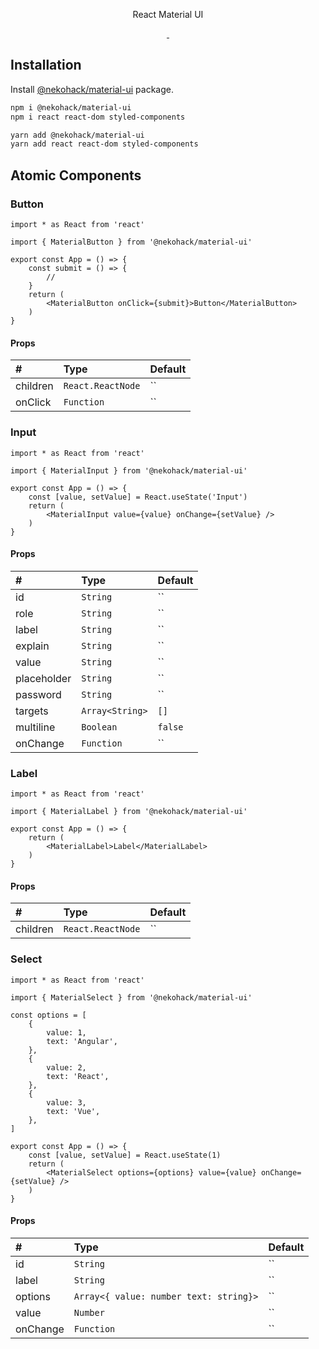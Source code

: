 <p align="center">
  React Material UI
</p>

<p align="center">
  <a href="https://npmjs.com/package/@nekohack/material-ui">
    <img alt="" src="https://img.shields.io/npm/v/@nekohack/material-ui/latest.svg?style=flat-square">
  </a>
  <!--
  <a href="https://npmjs.com/package/@nekohack/material-ui">
    <img alt="" src="https://img.shields.io/npm/v/@nekohack/material-ui/beta.svg?style=flat-square">
  </a>
  -->
  <a href="https://npmjs.com/package/@nekohack/material-ui">
    <img alt="" src="https://img.shields.io/npm/dt/@nekohack/material-ui.svg?style=flat-square">
  </a>
</p>

## Installation

Install [@nekohack/material-ui](https://www.npmjs.com/package/@nekohack/material-ui) package.

```bash
npm i @nekohack/material-ui
npm i react react-dom styled-components

yarn add @nekohack/material-ui
yarn add react react-dom styled-components
```

## Atomic Components

### Button

```tsx
import * as React from 'react'

import { MaterialButton } from '@nekohack/material-ui'

export const App = () => {
    const submit = () => {
        //
    }
    return (
        <MaterialButton onClick={submit}>Button</MaterialButton>
    )
}
```

#### Props

| # | Type | Default |
|:---|:---|:---|
| children | `React.ReactNode` | `` |
| onClick | `Function` | `` |

### Input

```tsx
import * as React from 'react'

import { MaterialInput } from '@nekohack/material-ui'

export const App = () => {
    const [value, setValue] = React.useState('Input')
    return (
        <MaterialInput value={value} onChange={setValue} />
    )
}
```

#### Props

| # | Type | Default |
|:---|:---|:---|
| id | `String` | `` |
| role | `String` | `` |
| label | `String` | `` |
| explain | `String` | `` |
| value | `String` | `` |
| placeholder | `String` | `` |
| password | `String` | `` |
| targets | `Array<String>` | `[]` |
| multiline | `Boolean` | `false` |
| onChange | `Function` | `` |

### Label

```tsx
import * as React from 'react'

import { MaterialLabel } from '@nekohack/material-ui'

export const App = () => {
    return (
        <MaterialLabel>Label</MaterialLabel>
    )
}
```

#### Props

| # | Type | Default |
|:---|:---|:---|
| children | `React.ReactNode` | `` |

### Select

```tsx
import * as React from 'react'

import { MaterialSelect } from '@nekohack/material-ui'

const options = [
    {
        value: 1,
        text: 'Angular',
    },
    {
        value: 2,
        text: 'React',
    },
    {
        value: 3,
        text: 'Vue',
    },
]

export const App = () => {
    const [value, setValue] = React.useState(1)
    return (
        <MaterialSelect options={options} value={value} onChange={setValue} />
    )
}
```

#### Props

| # | Type | Default |
|:---|:---|:---|
| id | `String` | `` |
| label | `String` | `` |
| options | `Array<{ value: number text: string}>` | `` |
| value | `Number` | `` |
| onChange | `Function` | `` |

